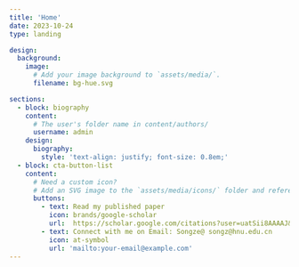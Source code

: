 ```yaml
---
title: 'Home'
date: 2023-10-24
type: landing

design:
  background:
    image:
      # Add your image background to `assets/media/`.
      filename: bg-hue.svg

sections:
  - block: biography
    content:
      # The user's folder name in content/authors/
      username: admin
    design:
      biography:
        style: 'text-align: justify; font-size: 0.8em;'
  - block: cta-button-list
    content:
      # Need a custom icon?
      # Add an SVG image to the `assets/media/icons/` folder and reference it in the `icon` field below
      buttons:
        - text: Read my published paper
          icon: brands/google-scholar
          url:  https://scholar.google.com/citations?user=uatSii8AAAAJ&hl=zh-CN
        - text: Connect with me on Email: Songze@ songz@hnu.edu.cn
          icon: at-symbol
          url: 'mailto:your-email@example.com'
---
```

